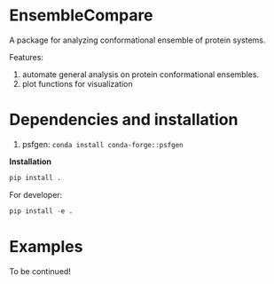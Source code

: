 # EnsembleCompare
A package for analyzing conformational ensemble of protein systems.

Features:
1. automate general analysis on protein conformational ensembles.
2. plot functions for visualization

# Dependencies and installation
1. psfgen: `conda install conda-forge::psfgen`

**Installation**

```python
pip install .
```

For developer:
```python
pip install -e .
```

# Examples
To be continued!
